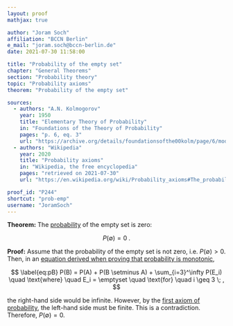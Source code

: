 ```yaml
---
layout: proof
mathjax: true

author: "Joram Soch"
affiliation: "BCCN Berlin"
e_mail: "joram.soch@bccn-berlin.de"
date: 2021-07-30 11:58:00

title: "Probability of the empty set"
chapter: "General Theorems"
section: "Probability theory"
topic: "Probability axioms"
theorem: "Probability of the empty set"

sources:
  - authors: "A.N. Kolmogorov"
    year: 1950
    title: "Elementary Theory of Probability"
    in: "Foundations of the Theory of Probability"
    pages: "p. 6, eq. 3"
    url: "https://archive.org/details/foundationsofthe00kolm/page/6/mode/2up"
  - authors: "Wikipedia"
    year: 2020
    title: "Probability axioms"
    in: "Wikipedia, the free encyclopedia"
    pages: "retrieved on 2021-07-30"
    url: "https://en.wikipedia.org/wiki/Probability_axioms#The_probability_of_the_empty_set"

proof_id: "P244"
shortcut: "prob-emp"
username: "JoramSoch"
---
```



**Theorem:** The [probability](/D/prob) of the empty set is zero:

$$ \label{eq:prob-emp}
P(\emptyset) = 0 \; .
$$


**Proof:** Assume that the probability of the empty set is not zero, i.e. $P(\emptyset) > 0$. Then, in an [equation derived when proving that probability is monotonic](/P/prob-mon),

$$ \label{eq:pB}
P(B) = P(A) + P(B \setminus A) + \sum_{i=3}^\infty P(E_i) \quad \text{where} \quad E_i = \emptyset \quad \text{for} \quad i \geq 3 \; ,
$$

the right-hand side would be infinite. However, by the [first axiom of probability](/D/prob-ax), the left-hand side must be finite. This is a contradiction. Therefore, $P(\emptyset) = 0$.